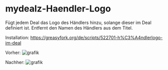 # mydealz-Haendler-Logo
Fügt jedem Deal das Logo des Händlers hinzu, solange dieser im Deal definiert ist. Entfernt den Namen des Händlers aus dem Titel. 

Installation:
https://greasyfork.org/de/scripts/522701-h%C3%A4ndlerlogo-im-deal

Vorher:
![grafik](https://github.com/user-attachments/assets/abf3d7c0-dec6-4eb7-a457-5483dd42d659)


Nachher:
![grafik](https://github.com/user-attachments/assets/b52c3dd9-5e5d-4b0c-9fb2-b32d9cae0f6e)


